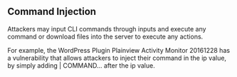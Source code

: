 ## Command Injection

Attackers may input CLI commands through inputs and execute any command or download files into the server to execute any actions.

For example, the WordPress Plugin Plainview Activity Monitor 20161228 has a vulnerability that allows attackers to inject their command in the ip value, by simply adding | COMMAND... after the ip value.
